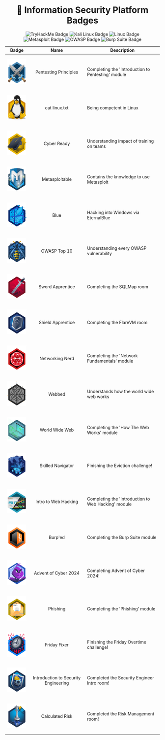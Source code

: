<!-- markdownlint-disable MD033 -->
<h1 align="center">🔐 Information Security Platform Badges</h1>

<p align="center">
  <img src="https://img.shields.io/badge/-TryHackMe-%23212C42?style=for-the-badge&logo=tryhackme&logoColor=white" alt="TryHackMe Badge">
  <img src="https://img.shields.io/badge/-Kali_Linux-%23557C94?style=for-the-badge&logo=kalilinux&logoColor=white" alt="Kali Linux Badge">
  <img src="https://img.shields.io/badge/-Linux-%23FCC624?style=for-the-badge&logo=linux&logoColor=black" alt="Linux Badge">
  <img src="https://img.shields.io/badge/-Metasploit-%232596CD?style=for-the-badge&logo=metasploit&logoColor=white" alt="Metasploit Badge">
  <img src="https://img.shields.io/badge/-OWASP-%23000?style=for-the-badge&logo=owasp&logoColor=white" alt="OWASP Badge">
  <img src="https://img.shields.io/badge/-Burp_Suite-%23FF6633?style=for-the-badge&logo=burp-suite&logoColor=white" alt="Burp Suite Badge">
</p>

<div align="center">
  <table>
    <thead>
      <tr>
        <th style="text-align: center;">Badge</th>
        <th style="text-align: center;">Name</th>
        <th style="text-align: center;">Description</th>
      </tr>
    </thead>
    <tbody>
      <tr>
        <td align="center"><p><img src="./assets/introtooffensivesecurity.svg" alt="Pentesting Principles" width="80" height="80"></p></td>
        <td align="center">Pentesting Principles</td>
        <td>Completing the 'Introduction to Pentesting' module</td>
      </tr>
      <tr>
        <td align="center"><p><img src="./assets/linux.svg" alt="Linux" width="80" height="80"></p></td>
        <td align="center">cat linux.txt</td>
        <td>Being competent in Linux</td>
      </tr>
      <tr>
        <td align="center"><p><img src="./assets/careerready.svg" alt="Cyber Ready" width="80" height="80"></p></td>
        <td align="center">Cyber Ready</td>
        <td>Understanding impact of training on teams</td>
      </tr>
      <tr>
        <td align="center"><p><img src="./assets/metasploit.svg" alt="Metasploitable" width="80" height="80"></p></td>
        <td align="center">Metasploitable</td>
        <td>Contains the knowledge to use Metasploit</td>
      </tr>
      <tr>
        <td align="center"><p><img src="./assets/blue.svg" alt="Blue" width="80" height="80"></p></td>
        <td align="center">Blue</td>
        <td>Hacking into Windows via EternalBlue</td>
      </tr>
      <tr>
        <td align="center"><p><img src="./assets/owasptop10.svg" alt="OWASP Top 10" width="80" height="80"></p></td>
        <td align="center">OWASP Top 10</td>
        <td>Understanding every OWASP vulnerability</td>
      </tr>
      <tr>
        <td align="center"><p><img src="./assets/swordapprentice.svg" alt="Sword Apprentice" width="80" height="80"></p></td>
        <td align="center">Sword Apprentice</td>
        <td>Completing the SQLMap room</td>
      </tr>
      <tr>
        <td align="center"><p><img src="./assets/shieldapprentice.svg" alt="Shield Apprentice" width="80" height="80"></p></td>
        <td align="center">Shield Apprentice</td>
        <td>Completing the FlareVM room</td>
      </tr>
      <tr>
        <td align="center"><p><img src="./assets/networkfundamentals.svg" alt="Networking Nerd" width="80" height="80"></p></td>
        <td align="center">Networking Nerd</td>
        <td>Completing the 'Network Fundamentals' module</td>
      </tr>
      <tr>
        <td align="center"><p><img src="./assets/webbed.svg" alt="Webbed" width="80" height="80"></p></td>
        <td align="center">Webbed</td>
        <td>Understands how the world wide web works</td>
      </tr>
      <tr>
        <td align="center"><p><img src="./assets/howthewebworks.svg" alt="World Wide Web" width="80" height="80"></p></td>
        <td align="center">World Wide Web</td>
        <td>Completing the 'How The Web Works' module</td>
      </tr>
      <tr>
        <td align="center"><p><img src="./assets/cyberdefenceframework.svg" alt="Skilled Navigator" width="80" height="80"></p></td>
        <td align="center">Skilled Navigator</td>
        <td>Finishing the Eviction challenge!</td>
      </tr>
      <tr>
        <td align="center"><p><img src="./assets/introtowebsecurity.svg" alt="Intro to Web Hacking" width="80" height="80"></p></td>
        <td align="center">Intro to Web Hacking</td>
        <td>Completing the 'Introduction to Web Hacking' module</td>
      </tr>
      <tr>
        <td align="center"><p><img src="./assets/burpsuite.svg" alt="Burp'ed" width="80" height="80"></p></td>
        <td align="center">Burp'ed</td>
        <td>Completing the Burp Suite module</td>
      </tr>
      <tr>
        <td align="center"><p><img src="./assets/aoc5.svg" alt="Advent of Cyber 2024" width="80" height="80"></p></td>
        <td align="center">Advent of Cyber 2024</td>
        <td>Completing Advent of Cyber 2024!</td>
      </tr>
      <tr>
        <td align="center"><p><img src="./assets/phishing.svg" alt="Phishing" width="80" height="80"></p></td>
        <td align="center">Phishing</td>
        <td>Completing the 'Phishing' module</td>
      </tr>
      <tr>
        <td align="center"><p><img src="./assets/cyberthreatintellegenceblue.svg" alt="cyberthreatintellegenceblue" width="80" height="80"></p></td>
        <td align="center">Friday Fixer</td>
        <td>Finishing the Friday Overtime challenge!</td>
      </tr>
      <tr>
        <td align="center"><p><img src="./assets/introtosecurityengineering.svg" alt="Phishing" width="80" height="80"></p></td>
       <td align="center">Introduction to Security Engineering</td>
        <td>Completed the Security Engineer Intro room!</td>
      </tr>
      <tr>
        <td align="center"><p><img src="./assets/threatsandrisks.svg" alt="Phishing" width="80" height="80"></p></td>
        <td align="center">Calculated Risk</td>
        <td>Completed the Risk Management room!</td>
      </tr>
    </tbody>
  </table>
</div>
